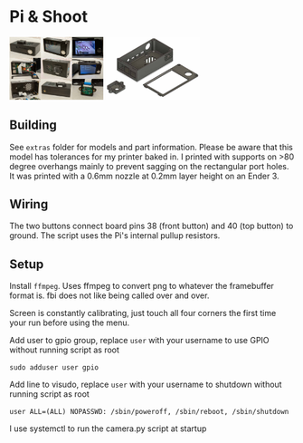 # Pi & Shoot

<a href="extras/camera_views.jpg"><img src="extras/camera_views.jpg" alt="Project Images" width="33%"/></a>
<a href="extras/model_screen.jpg"><img src="extras/model_screen.jpg" alt="Model Screenshot" width="33%"/></a>

## Building

See `extras` folder for models and part information. Please be aware that this model has tolerances for my printer baked in. I printed with supports on >80 degree overhangs mainly to prevent sagging on the rectangular port holes. It was printed with a 0.6mm nozzle at 0.2mm layer height on an Ender 3.

## Wiring

The two buttons connect board pins 38 (front button) and 40 (top button) to ground. The script uses the Pi's internal pullup resistors.

## Setup

Install `ffmpeg`. Uses ffmpeg to convert png to whatever the framebuffer format is. fbi does not like being called over and over.

Screen is constantly calibrating, just touch all four corners the first time your run before using the menu.

Add user to gpio group, replace `user` with your username to use GPIO without running script as root

```
sudo adduser user gpio
```

Add line to visudo, replace `user` with your username to shutdown without running script as root

```
user ALL=(ALL) NOPASSWD: /sbin/poweroff, /sbin/reboot, /sbin/shutdown
```

I use systemctl to run the camera.py script at startup